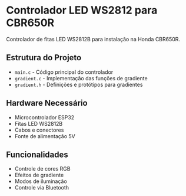 # Controlador LED WS2812 para CBR650R

Controlador de fitas LED WS2812B para instalação na Honda CBR650R.

## Estrutura do Projeto

- `main.c` - Código principal do controlador
- `gradient.c` - Implementação das funções de gradiente
- `gradient.h` - Definições e protótipos para gradientes

## Hardware Necessário

- Microcontrolador ESP32
- Fitas LED WS2812B
- Cabos e conectores
- Fonte de alimentação 5V

## Funcionalidades

- Controle de cores RGB
- Efeitos de gradiente
- Modos de iluminação
- Controle via Bluetooth
